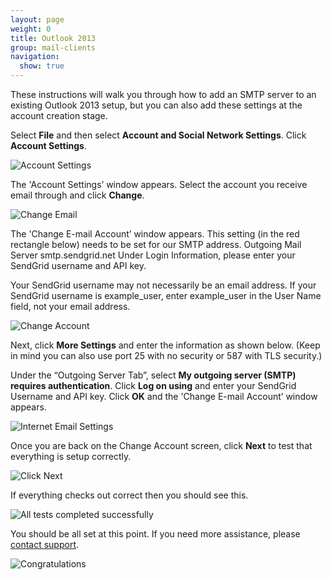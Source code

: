 ```yaml
---
layout: page
weight: 0
title: Outlook 2013
group: mail-clients
navigation:
  show: true
---
```


These instructions will walk you through how to add an SMTP server to an existing Outlook 2013 setup, but you can also add these settings at the account creation stage.

Select **File** and then select **Account and Social Network Settings**. Click  **Account Settings**.

![]({{root_url}}/images/outlook_2013_1.png "Account Settings")

The 'Account Settings’ window appears. Select the account you receive email through and click  **Change**.

![]({{root_url}}/images/outlook_2013_2.png "Change Email")

The 'Change E-mail Account’ window appears. This setting (in the red rectangle below) needs to be set for our SMTP address. Outgoing Mail Server smtp.sendgrid.net
Under Login Information, please enter your SendGrid username and API key.

<call-out>

Your SendGrid username may not necessarily be an email address. If your SendGrid username is example_user, enter example_user in the User Name field, not your email address.

</call-out>

![]({{root_url}}/images/outlook_2013_3.png "Change Account")

Next, click **More Settings** and enter the information as shown below. (Keep in mind you can also use port 25 with no security or 587 with TLS security.)

Under the “Outgoing Server Tab”, select **My outgoing server (SMTP) requires authentication**. Click **Log on using** and enter your SendGrid Username and API key. Click **OK** and the 'Change E-mail Account’ window appears.

![]({{root_url}}/images/outlook_2013_4.png "Internet Email Settings")

Once you are back on the Change Account screen, click **Next** to test that everything is setup correctly.

![]({{root_url}}/images/outlook_2013_5.png "Click Next")

If everything checks out correct then you should see this.

![]({{root_url}}/images/outlook_2013_6.png "All tests completed successfully")

You should be all set at this point. If you need more assistance, please [contact support](https://support.sendgrid.com/hc/en-us).

![]({{root_url}}/images/outlook_2013_7.png "Congratulations")
